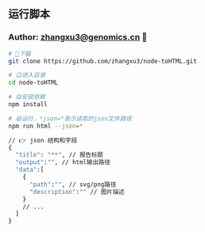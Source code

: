 ## 运行脚本

### Author: zhangxu3@genomics.cn 🚀

```bash
# 🥳下载
git clone https://github.com/zhangxu3/node-toHTML.git

# 😉进入目录
cd node-toHTML

# 😋安装依赖
npm install

# 😆运行，*json=*表示读取的json文件路径
npm run html --json=*
```

```bash
// 👉 json 结构和字段
{
  "title": "**", // 报告标题
  "output":"", // html输出路径
  "data":[
    {
      "path":"", // svg/png路径
      "description":"" // 图片描述
    }
    // ...
  ]
}
```
